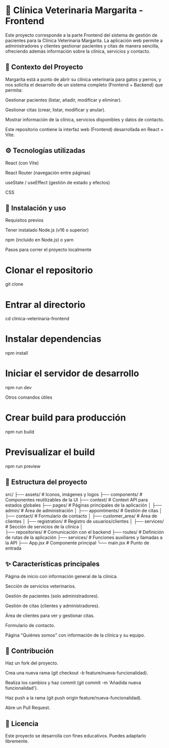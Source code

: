 # 🐾 Clínica Veterinaria Margarita - Frontend

Este proyecto corresponde a la parte Frontend del sistema de gestión de pacientes para la Clínica Veterinaria Margarita.
La aplicación web permite a administradores y clientes gestionar pacientes y citas de manera sencilla, ofreciendo además información sobre la clínica, servicios y contacto.

## 📖 Contexto del Proyecto

Margarita está a punto de abrir su clínica veterinaria para gatos y perros, y nos solicita el desarrollo de un sistema completo (Frontend + Backend) que permita:

Gestionar pacientes (listar, añadir, modificar y eliminar).

Gestionar citas (crear, listar, modificar y anular).

Mostrar información de la clínica, servicios disponibles y datos de contacto.

Este repositorio contiene la interfaz web (Frontend) desarrollada en React + Vite.

## ⚙️ Tecnologías utilizadas

React (con Vite)

React Router (navegación entre páginas)

useState / useEffect (gestión de estado y efectos)

CSS

## 🚀 Instalación y uso
Requisitos previos

Tener instalado Node.js
 (v16 o superior)

npm (incluido en Node.js) o yarn

Pasos para correr el proyecto localmente
# Clonar el repositorio
git clone <url-del-repo>

# Entrar al directorio
cd clinica-veterinaria-frontend

# Instalar dependencias
npm install

# Iniciar el servidor de desarrollo
npm run dev

Otros comandos útiles
# Crear build para producción
npm run build

# Previsualizar el build
npm run preview

## 📂 Estructura del proyecto
src/
 ├── assets/          # Iconos, imágenes y logos
 ├── components/      # Componentes reutilizables de la UI
 ├── context/         # Context API para estados globales
 ├── pages/           # Páginas principales de la aplicación
 │    ├── admin/          # Área de administración
 │    ├── appointments/   # Gestión de citas
 │    ├── contact/        # Formulario de contacto
 │    ├── customer_area/  # Área de clientes
 │    ├── registration/   # Registro de usuarios/clientes
 │    ├── services/       # Sección de servicios de la clínica
 │   
 ├── repositories/    # Comunicación con el backend
 ├── routes/          # Definición de rutas de la aplicación
 ├── services/        # Funciones auxiliares y llamadas a la API
 ├── App.jsx          # Componente principal
 └── main.jsx         # Punto de entrada

## ✨ Características principales

Página de inicio con información general de la clínica.

Sección de servicios veterinarios.

Gestión de pacientes (solo administradores).

Gestión de citas (clientes y administradores).

Área de clientes para ver y gestionar citas.

Formulario de contacto.

Página "Quiénes somos" con información de la clínica y su equipo.


## 🤝 Contribución

Haz un fork del proyecto.

Crea una nueva rama (git checkout -b feature/nueva-funcionalidad).

Realiza los cambios y haz commit (git commit -m 'Añadida nueva funcionalidad').

Haz push a la rama (git push origin feature/nueva-funcionalidad).

Abre un Pull Request.

## 📄 Licencia

Este proyecto se desarrolla con fines educativos. Puedes adaptarlo libremente.
